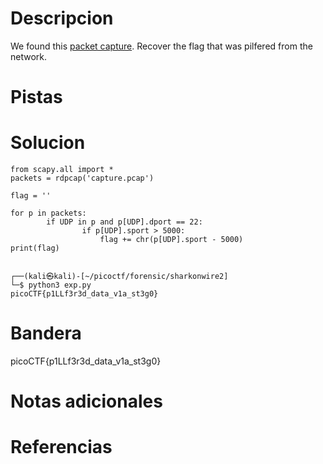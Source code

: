 # Descripcion
We found this [packet capture](https://jupiter.challenges.picoctf.org/static/b506393b6f9d53b94011df000c534759/capture.pcap). Recover the flag that was pilfered from the network.

# Pistas

# Solucion
```
from scapy.all import *
packets = rdpcap('capture.pcap')

flag = ''

for p in packets:
		if UDP in p and p[UDP].dport == 22:
				if p[UDP].sport > 5000:
					flag += chr(p[UDP].sport - 5000)
print(flag)

                                                                                                                                 
┌──(kali㉿kali)-[~/picoctf/forensic/sharkonwire2]
└─$ python3 exp.py
picoCTF{p1LLf3r3d_data_v1a_st3g0}

```

# Bandera
picoCTF{p1LLf3r3d_data_v1a_st3g0}

# Notas adicionales


# Referencias